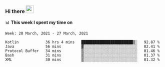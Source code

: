 ### Hi there <a href="https://www.gautamkrishnar.com/"><img src="https://media.giphy.com/media/hvRJCLFzcasrR4ia7z/giphy.gif" width="25px"></a>

📊 **This week I spent my time on**

<!--START_SECTION:waka-->
```text
Week: 20 March, 2021 - 27 March, 2021

Kotlin            36 hrs 4 mins   ███████████████████████▒░   92.87 % 
Java              56 mins         ▓░░░░░░░░░░░░░░░░░░░░░░░░   02.41 % 
Protocol Buffer   34 mins         ▒░░░░░░░░░░░░░░░░░░░░░░░░   01.46 % 
Bash              31 mins         ▒░░░░░░░░░░░░░░░░░░░░░░░░   01.37 % 
XML               30 mins         ▒░░░░░░░░░░░░░░░░░░░░░░░░   01.32 % 
```
<!--END_SECTION:waka-->
